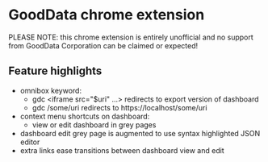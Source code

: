 # GoodData chrome extension

PLEASE NOTE: this chrome extension is entirely unofficial and no support from GoodData
Corporation can be claimed or expected!

## Feature highlights

* omnibox keyword:
	* gdc <iframe src="$uri" ...> redirects to export version of dashboard
	* gdc /some/uri redirects to https://localhost/some/uri
* context menu shortcuts on dashboard:
	* view or edit dashboard in grey pages
* dashboard edit grey page is augmented to use syntax highlighted JSON editor
* extra links ease transitions between dashboard view and edit
